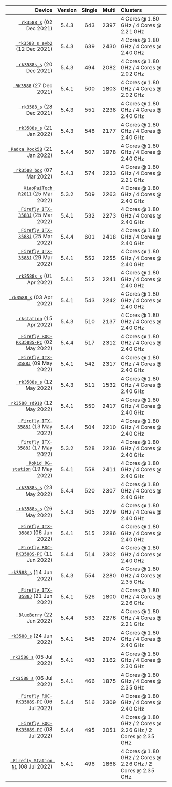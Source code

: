 | Device | Version | Single | Multi | Clusters |
| ----: | :----: | :----: | :----: | :---- |
| [` rk3588_s`](https://browser.geekbench.com/v5/cpu/11371316) (02 Dec 2021) | 5.4.3 |    643 |    2397 | 4 Cores @ 1.80 GHz / 4 Cores @ 2.21 GHz  |
| [` rk3588_s_evb2`](https://browser.geekbench.com/v5/cpu/11560856) (12 Dec 2021) | 5.4.3 |    639 |    2430 | 4 Cores @ 1.80 GHz / 4 Cores @ 2.40 GHz  |
| [` rk3588s_s`](https://browser.geekbench.com/v5/cpu/11707214) (20 Dec 2021) | 5.4.3 |    494 |    2082 | 4 Cores @ 1.80 GHz / 4 Cores @ 2.02 GHz  |
| [` RK3588`](https://browser.geekbench.com/v5/cpu/11836399) (27 Dec 2021) | 5.4.1 |    500 |    1803 | 4 Cores @ 1.80 GHz / 4 Cores @ 2.02 GHz  |
| [` rk3588_s`](https://browser.geekbench.com/v5/cpu/11854938) (28 Dec 2021) | 5.4.3 |    551 |    2238 | 4 Cores @ 1.80 GHz / 4 Cores @ 2.40 GHz  |
| [` rk3588s_s`](https://browser.geekbench.com/v5/cpu/12301021) (21 Jan 2022) | 5.4.3 |    548 |    2177 | 4 Cores @ 1.80 GHz / 4 Cores @ 2.40 GHz  |
| [` Radxa Rock5B`](https://browser.geekbench.com/v5/cpu/12296228) (21 Jan 2022) | 5.4.4 |    507 |    1978 | 4 Cores @ 1.80 GHz / 4 Cores @ 2.40 GHz  |
| [` rk3588_box`](https://browser.geekbench.com/v5/cpu/13270816) (07 Mar 2022) | 5.4.3 |    574 |    2233 | 4 Cores @ 1.80 GHz / 4 Cores @ 2.21 GHz  |
| [` XiaoPaiTech R2011`](https://browser.geekbench.com/v5/cpu/13818437) (25 Mar 2022) | 5.3.2 |    509 |    2263 | 4 Cores @ 1.80 GHz / 4 Cores @ 2.40 GHz  |
| [` Firefly ITX-3588J`](https://browser.geekbench.com/v5/cpu/13814787) (25 Mar 2022) | 5.4.1 |    532 |    2273 | 4 Cores @ 1.80 GHz / 4 Cores @ 2.40 GHz  |
| [` Firefly ITX-3588J`](https://browser.geekbench.com/v5/cpu/13831648) (25 Mar 2022) | 5.4.4 |    601 |    2418 | 4 Cores @ 1.80 GHz / 4 Cores @ 2.40 GHz  |
| [` Firefly ITX-3588J`](https://browser.geekbench.com/v5/cpu/13922846) (29 Mar 2022) | 5.4.1 |    552 |    2255 | 4 Cores @ 1.80 GHz / 4 Cores @ 2.40 GHz  |
| [` rk3588s_s`](https://browser.geekbench.com/v5/cpu/13996895) (01 Apr 2022) | 5.4.1 |    512 |    2241 | 4 Cores @ 1.80 GHz / 4 Cores @ 2.40 GHz  |
| [` rk3588_s`](https://browser.geekbench.com/v5/cpu/14051394) (03 Apr 2022) | 5.4.1 |    543 |    2242 | 4 Cores @ 1.80 GHz / 4 Cores @ 2.40 GHz  |
| [` rkstation`](https://browser.geekbench.com/v5/cpu/14328448) (15 Apr 2022) | 5.4.3 |    510 |    2137 | 4 Cores @ 1.80 GHz / 4 Cores @ 2.40 GHz  |
| [` Firefly ROC-RK3588S-PC`](https://browser.geekbench.com/v5/cpu/14679807) (02 May 2022) | 5.4.4 |    517 |    2312 | 4 Cores @ 1.80 GHz / 4 Cores @ 2.40 GHz  |
| [` Firefly ITX-3588J`](https://browser.geekbench.com/v5/cpu/14802857) (09 May 2022) | 5.4.1 |    542 |    2317 | 4 Cores @ 1.80 GHz / 4 Cores @ 2.40 GHz  |
| [` rk3588s_s`](https://browser.geekbench.com/v5/cpu/14854162) (12 May 2022) | 5.4.3 |    511 |    1532 | 4 Cores @ 1.80 GHz / 4 Cores @ 2.40 GHz  |
| [` rk3588_sd910`](https://browser.geekbench.com/v5/cpu/14853290) (12 May 2022) | 5.4.1 |    550 |    2417 | 4 Cores @ 1.80 GHz / 4 Cores @ 2.40 GHz  |
| [` Firefly ITX-3588J`](https://browser.geekbench.com/v5/cpu/14879884) (13 May 2022) | 5.4.4 |    504 |    2210 | 4 Cores @ 1.80 GHz / 4 Cores @ 2.40 GHz  |
| [` Firefly ITX-3588J`](https://browser.geekbench.com/v5/cpu/14963362) (17 May 2022) | 5.3.2 |    528 |    2236 | 4 Cores @ 1.80 GHz / 4 Cores @ 2.40 GHz  |
| [` Rokid RG-station`](https://browser.geekbench.com/v5/cpu/15000564) (19 May 2022) | 5.4.1 |    558 |    2411 | 4 Cores @ 1.80 GHz / 4 Cores @ 2.40 GHz  |
| [` rk3588s_s`](https://browser.geekbench.com/v5/cpu/15071066) (23 May 2022) | 5.4.4 |    520 |    2307 | 4 Cores @ 1.80 GHz / 4 Cores @ 2.40 GHz  |
| [` rk3588s_s`](https://browser.geekbench.com/v5/cpu/15125508) (26 May 2022) | 5.4.3 |    505 |    2279 | 4 Cores @ 1.80 GHz / 4 Cores @ 2.40 GHz  |
| [` Firefly ITX-3588J`](https://browser.geekbench.com/v5/cpu/15318110) (06 Jun 2022) | 5.4.1 |    515 |    2286 | 4 Cores @ 1.80 GHz / 4 Cores @ 2.40 GHz  |
| [` Firefly ROC-RK3588S-PC`](https://browser.geekbench.com/v5/cpu/15407419) (11 Jun 2022) | 5.4.4 |    514 |    2302 | 4 Cores @ 1.80 GHz / 4 Cores @ 2.40 GHz  |
| [` rk3588_s`](https://browser.geekbench.com/v5/cpu/15462649) (14 Jun 2022) | 5.4.3 |    554 |    2280 | 4 Cores @ 1.80 GHz / 4 Cores @ 2.35 GHz  |
| [` Firefly ITX-3588J`](https://browser.geekbench.com/v5/cpu/15583164) (21 Jun 2022) | 5.4.1 |    526 |    1800 | 4 Cores @ 1.80 GHz / 4 Cores @ 2.26 GHz  |
| [` BlueBerry`](https://browser.geekbench.com/v5/cpu/15595751) (22 Jun 2022) | 5.4.4 |    533 |    2276 | 4 Cores @ 1.80 GHz / 4 Cores @ 2.21 GHz  |
| [` rk3588_s`](https://browser.geekbench.com/v5/cpu/15636804) (24 Jun 2022) | 5.4.1 |    545 |    2074 | 4 Cores @ 1.80 GHz / 4 Cores @ 2.40 GHz  |
| [` rk3588_s`](https://browser.geekbench.com/v5/cpu/15830480) (05 Jul 2022) | 5.4.1 |    483 |    2162 | 4 Cores @ 1.80 GHz / 4 Cores @ 2.30 GHz  |
| [` rk3588_s`](https://browser.geekbench.com/v5/cpu/15846505) (06 Jul 2022) | 5.4.1 |    466 |    1875 | 4 Cores @ 1.80 GHz / 4 Cores @ 2.35 GHz  |
| [` Firefly ROC-RK3588S-PC`](https://browser.geekbench.com/v5/cpu/15846699) (06 Jul 2022) | 5.4.4 |    516 |    2309 | 4 Cores @ 1.80 GHz / 4 Cores @ 2.40 GHz  |
| [` Firefly ROC-RK3588S-PC`](https://browser.geekbench.com/v5/cpu/15895473) (08 Jul 2022) | 5.4.4 |    495 |    2051 | 4 Cores @ 1.80 GHz / 2 Cores @ 2.26 GHz / 2 Cores @ 2.35 GHz  |
| [` Firefly Station N1`](https://browser.geekbench.com/v5/cpu/15891651) (08 Jul 2022) | 5.4.1 |    496 |    1868 | 4 Cores @ 1.80 GHz / 2 Cores @ 2.26 GHz / 2 Cores @ 2.35 GHz  |
